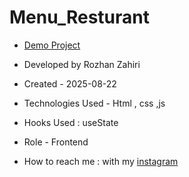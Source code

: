 # Menu_Resturant
- [Demo Project](https://rozhanzahiri.github.io/Menu_Resturant/)

- Developed by Rozhan Zahiri

- Created - 2025-08-22

- Technologies Used - Html , css ,js

- Hooks Used : useState 

- Role - Frontend

- How to reach me : with my [instagram](https://www.instagram.com/rozhanzahiri_developer) 
